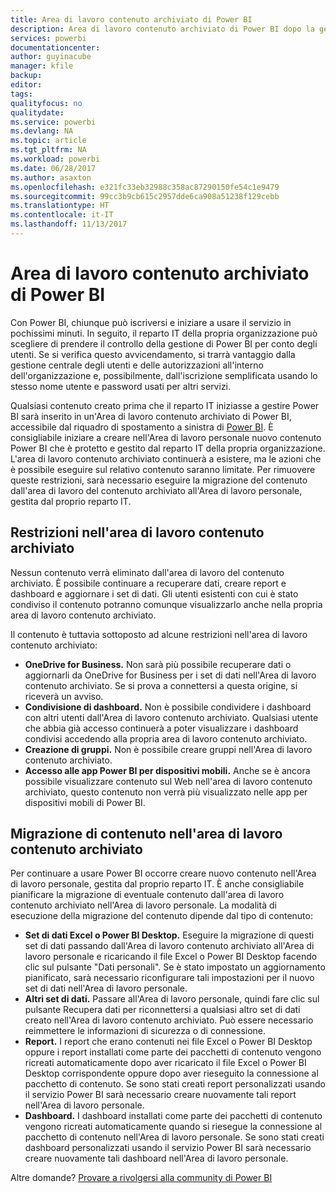```yaml
---
title: Area di lavoro contenuto archiviato di Power BI
description: Area di lavoro contenuto archiviato di Power BI dopo la gestione del tenant di Office 365
services: powerbi
documentationcenter: 
author: guyinacube
manager: kfile
backup: 
editor: 
tags: 
qualityfocus: no
qualitydate: 
ms.service: powerbi
ms.devlang: NA
ms.topic: article
ms.tgt_pltfrm: NA
ms.workload: powerbi
ms.date: 06/28/2017
ms.author: asaxton
ms.openlocfilehash: e321fc33eb32988c358ac87290150fe54c1e9479
ms.sourcegitcommit: 99cc3b9cb615c2957dde6ca908a51238f129cebb
ms.translationtype: HT
ms.contentlocale: it-IT
ms.lasthandoff: 11/13/2017
---
```

# <a name="power-bi-archived-workspace"></a>Area di lavoro contenuto archiviato di Power BI
Con Power BI, chiunque può iscriversi e iniziare a usare il servizio in pochissimi minuti.  In seguito, il reparto IT della propria organizzazione può scegliere di prendere il controllo della gestione di Power BI per conto degli utenti.  Se si verifica questo avvicendamento, si trarrà vantaggio dalla gestione centrale degli utenti e delle autorizzazioni all'interno dell'organizzazione e, possibilmente, dall'iscrizione semplificata usando lo stesso nome utente e password usati per altri servizi. 

Qualsiasi contenuto creato prima che il reparto IT iniziasse a gestire Power BI sarà inserito in un'Area di lavoro contenuto archiviato di Power BI, accessibile dal riquadro di spostamento a sinistra di [Power BI](https://app.powerbi.com).  È consigliabile iniziare a creare nell'Area di lavoro personale nuovo contenuto Power BI che è protetto e gestito dal reparto IT della propria organizzazione.  L'area di lavoro contenuto archiviato continuerà a esistere, ma le azioni che è possibile eseguire sul relativo contenuto saranno limitate.  Per rimuovere queste restrizioni, sarà necessario eseguire la migrazione del contenuto dall'area di lavoro del contenuto archiviato all'Area di lavoro personale, gestita dal proprio reparto IT.

## <a name="restrictions-in-your-archived-workspace"></a>Restrizioni nell'area di lavoro contenuto archiviato
Nessun contenuto verrà eliminato dall'area di lavoro del contenuto archiviato.  È possibile continuare a recuperare dati, creare report e dashboard e aggiornare i set di dati.  Gli utenti esistenti con cui è stato condiviso il contenuto potranno comunque visualizzarlo anche nella propria area di lavoro contenuto archiviato.

Il contenuto è tuttavia sottoposto ad alcune restrizioni nell'area di lavoro contenuto archiviato:

* **OneDrive for Business.**  Non sarà più possibile recuperare dati o aggiornarli da OneDrive for Business per i set di dati nell'Area di lavoro contenuto archiviato.  Se si prova a connettersi a questa origine, si riceverà un avviso.
* **Condivisione di dashboard.**  Non è possibile condividere i dashboard con altri utenti dall'Area di lavoro contenuto archiviato.  Qualsiasi utente che abbia già accesso continuerà a poter visualizzare i dashboard condivisi accedendo alla propria area di lavoro contenuto archiviato.
* **Creazione di gruppi.**  Non è possibile creare gruppi nell'Area di lavoro contenuto archiviato.
* **Accesso alle app Power BI per dispositivi mobili.**  Anche se è ancora possibile visualizzare contenuto sul Web nell'area di lavoro contenuto archiviato, questo contenuto non verrà più visualizzato nelle app per dispositivi mobili di Power BI.

## <a name="migrating-content-in-your-archived-workspace"></a>Migrazione di contenuto nell'area di lavoro contenuto archiviato
Per continuare a usare Power BI occorre creare nuovo contenuto nell'Area di lavoro personale, gestita dal proprio reparto IT.   È anche consigliabile pianificare la migrazione di eventuale contenuto dall'area di lavoro contenuto archiviato nell'Area di lavoro personale.  La modalità di esecuzione della migrazione del contenuto dipende dal tipo di contenuto:

* **Set di dati Excel o Power BI Desktop.**  Eseguire la migrazione di questi set di dati passando dall'Area di lavoro contenuto archiviato all'Area di lavoro personale e ricaricando il file Excel o Power BI Desktop facendo clic sul pulsante "Dati personali".  Se è stato impostato un aggiornamento pianificato, sarà necessario riconfigurare tali impostazioni per il nuovo set di dati nell'Area di lavoro personale.
* **Altri set di dati.**  Passare all'Area di lavoro personale, quindi fare clic sul pulsante Recupera dati per riconnettersi a qualsiasi altro set di dati creato nell'Area di lavoro contenuto archiviato.  Può essere necessario reimmettere le informazioni di sicurezza o di connessione.
* **Report.**  I report che erano contenuti nei file Excel o Power BI Desktop oppure i report installati come parte dei pacchetti di contenuto vengono ricreati automaticamente dopo aver ricaricato il file Excel o Power BI Desktop corrispondente oppure dopo aver rieseguito la connessione al pacchetto di contenuto.  Se sono stati creati report personalizzati usando il servizio Power BI sarà necessario creare nuovamente tali report nell'Area di lavoro personale.
* **Dashboard.**  I dashboard installati come parte dei pacchetti di contenuto vengono ricreati automaticamente quando si riesegue la connessione al pacchetto di contenuto nell'Area di lavoro personale.  Se sono stati creati dashboard personalizzati usando il servizio Power BI sarà necessario creare nuovamente tali dashboard nell'Area di lavoro personale.

Altre domande? [Provare a rivolgersi alla community di Power BI](http://community.powerbi.com/)

